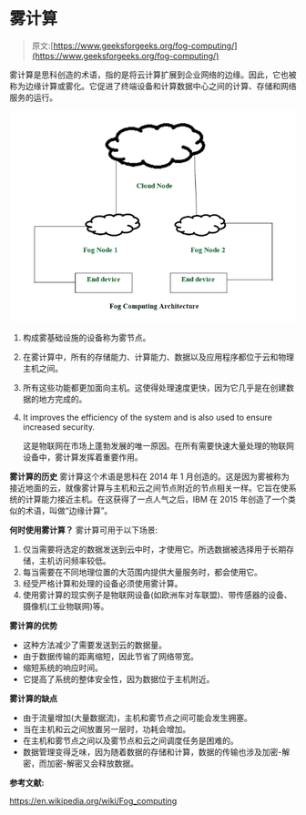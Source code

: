 # 雾计算

> 原文:[https://www.geeksforgeeks.org/fog-computing/](https://www.geeksforgeeks.org/fog-computing/)

雾计算是思科创造的术语，指的是将云计算扩展到企业网络的边缘。因此，它也被称为边缘计算或雾化。它促进了终端设备和计算数据中心之间的计算、存储和网络服务的运行。

![](img/37af8cea73cb1df6c1a1f7eec942422e.png)

1.  构成雾基础设施的设备称为雾节点。
2.  在雾计算中，所有的存储能力、计算能力、数据以及应用程序都位于云和物理主机之间。
3.  所有这些功能都更加面向主机。这使得处理速度更快，因为它几乎是在创建数据的地方完成的。
4.  It improves the efficiency of the system and is also used to ensure increased security.

    这是物联网在市场上蓬勃发展的唯一原因。在所有需要快速大量处理的物联网设备中，雾计算发挥着重要作用。

**雾计算的历史**
雾计算这个术语是思科在 2014 年 1 月创造的。这是因为雾被称为接近地面的云，就像雾计算与主机和云之间节点附近的节点相关一样。它旨在使系统的计算能力接近主机。在这获得了一点人气之后，IBM 在 2015 年创造了一个类似的术语，叫做“边缘计算”。

**何时使用雾计算？**
雾计算可用于以下场景:

1.  仅当需要将选定的数据发送到云中时，才使用它。所选数据被选择用于长期存储，主机访问频率较低。
2.  每当需要在不同地理位置的大范围内提供大量服务时，都会使用它。
3.  经受严格计算和处理的设备必须使用雾计算。
4.  使用雾计算的现实例子是物联网设备(如欧洲车对车联盟)、带传感器的设备、摄像机(工业物联网)等。

**雾计算的优势**

*   这种方法减少了需要发送到云的数据量。
*   由于数据传输的距离缩短，因此节省了网络带宽。
*   缩短系统的响应时间。
*   它提高了系统的整体安全性，因为数据位于主机附近。

**雾计算的缺点**

*   由于流量增加(大量数据流)，主机和雾节点之间可能会发生拥塞。
*   当在主机和云之间放置另一层时，功耗会增加。
*   在主机和雾节点之间以及雾节点和云之间调度任务是困难的。
*   数据管理变得乏味，因为随着数据的存储和计算，数据的传输也涉及加密-解密，而加密-解密又会释放数据。

**参考文献:**

https://en.wikipedia.org/wiki/Fog_computing